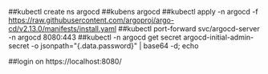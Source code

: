 
##kubectl create ns argocd
##kubens argocd
##kubectl apply -n argocd -f https://raw.githubusercontent.com/argoproj/argo-cd/v2.13.0/manifests/install.yaml
##kubectl port-forward svc/argocd-server -n argocd 8080:443
##kubectl -n argocd get secret argocd-initial-admin-secret -o jsonpath="{.data.password}" | base64 -d; echo

##login on https://localhost:8080/



